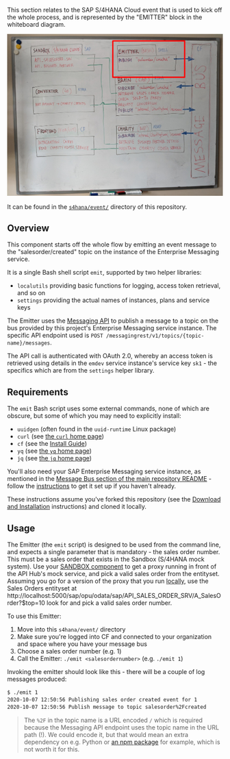 This section relates to the SAP S/4HANA Cloud event that is used to kick off the whole process, and is represented by the "EMITTER" block in the whiteboard diagram.

![The Emitter in context](emitter.png)

It can be found in the [`s4hana/event/`](https://github.com/SAP-samples/teched2020-developer-keynote/tree/master/s4hana/event) directory of this repository.

## Overview

This component starts off the whole flow by emitting an event message to the "salesorder/created" topic on the instance of the Enterprise Messaging service. 

It is a single Bash shell script `emit`, supported by two helper libraries:

- `localutils` providing basic functions for logging, access token retrieval, and so on
- `settings` providing the actual names of instances, plans and service keys

The Emitter uses the [Messaging API](https://help.sap.com/doc/3dfdf81b17b744ea921ce7ad464d1bd7/Cloud/en-US/messagingrest-api-spec.html) to publish a message to a topic on the bus provided by this project's Enterprise Messaging service instance. The specific API endpoint used is `POST /messagingrest/v1/topics/{topic-name}/messages`.

The API call is authenticated with OAuth 2.0, whereby an access token is retrieved using details in the `emdev` service instance's service key `sk1` - the specifics which are from the `settings` helper library.

## Requirements

The `emit` Bash script uses some external commands, none of which are obscure, but some of which you may need to explicitly install:

- `uuidgen` (often found in the `uuid-runtime` Linux package)
- `curl` (see [the `curl` home page](https://curl.haxx.se/))
- `cf` (see the [Install Guide](https://docs.cloudfoundry.org/cf-cli/install-go-cli.html))
- `yq` (see [the `yq` home page](https://github.com/mikefarah/yq))
- `jq` (see [the `jq` home page](https://stedolan.github.io/jq/))

You'll also need your SAP Enterprise Messaging service instance, as mentioned in the [Message Bus section of the main repository README](../../README.md#message-bus) - follow the [instructions](../../messaging-setup.md) to get it set up if you haven't already.

These instructions assume you've forked this repository (see the [Download and Installation](../../README.md#download-and-installation) instructions) and cloned it locally.

## Usage

The Emitter (the `emit` script) is designed to be used from the command line, and expects a single parameter that is mandatory - the sales order number. This must be a sales order that exists in the Sandbox (S/4HANA mock system). Use your [SANDBOX component](../sandbox) to get a proxy running in front of the API Hub's mock service, and pick a valid sales order from the entityset. Assuming you go for a version of the proxy that you run [locally](../sandbox#locally), use the Sales Orders entityset at http://localhost:5000/sap/opu/odata/sap/API_SALES_ORDER_SRV/A_SalesOrder?$top=10 look for and pick a valid sales order number. 

To use this Emitter:

1. Move into this `s4hana/event/` directory
1. Make sure you're logged into CF and connected to your organization and space where you have your message bus
1. Choose a sales order number (e.g. 1)
1. Call the Emitter: `./emit <salesordernumber>` (e.g. `./emit 1`)

Invoking the emitter should look like this - there will be a couple of log messages produced:

```sh
$ ./emit 1
2020-10-07 12:50:56 Publishing sales order created event for 1
2020-10-07 12:50:56 Publish message to topic salesorder%2Fcreated
```

> The `%2F` in the topic name is a URL encoded `/` which is required because the Messaging API endpoint uses the topic name in the URL path (!). We could encode it, but that would mean an extra dependency on e.g. Python or [an npm package](https://www.npmjs.com/package/url-decode-encode-cli) for example, which is not worth it for this. 
